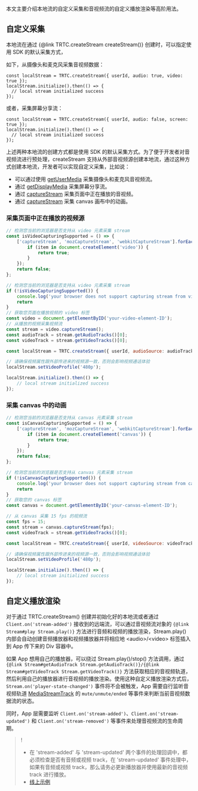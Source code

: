 本文主要介绍本地流的自定义采集和音视频流的自定义播放渲染等高阶用法。

## 自定义采集

本地流在通过 {@link TRTC.createStream createStream()} 创建时，可以指定使用 SDK 的默认采集方式，

如下，从摄像头和麦克风采集音视频数据：

```
const localStream = TRTC.createStream({ userId, audio: true, video: true });
localStream.initialize().then(() => {
  // local stream initialized success
});
```

或者，采集屏幕分享流：

```
const localStream = TRTC.createStream({ userId, audio: false, screen: true });
localStream.initialize().then(() => {
  // local stream initialized success
});
```

上述两种本地流的创建方式都是使用 SDK 的默认采集方式。为了便于开发者对音视频流进行预处理，createStream 支持从外部音视频源创建本地流，通过这种方式创建本地流，开发者可以实现自定义采集，比如说：

- 可以通过使用 [getUserMedia](https://developer.mozilla.org/en-US/docs/Web/API/MediaDevices/getUserMedia) 采集摄像头和麦克风音视频流。
- 通过 [getDisplayMedia](https://developer.mozilla.org/en-US/docs/Web/API/MediaDevices/getDisplayMedia) 采集屏幕分享流。
- 通过 [captureStream](https://developer.mozilla.org/en-US/docs/Web/API/HTMLMediaElement/captureStream) 采集页面中正在播放的音视频。
- 通过 [captureStream](https://developer.mozilla.org/en-US/docs/Web/API/HTMLCanvasElement/captureStream) 采集 canvas 画布中的动画。

### 采集页面中正在播放的视频源

```javascript
// 检测您当前的浏览器是否支持从 video 元素采集 stream
const isVideoCapturingSupported = () => {
	['captureStream', 'mozCaptureStream', 'webkitCaptureStream'].forEach((item) => {
		if (item in document.createElement('video')) {
			return true;
		}
	});
	return false;
};

// 检测您当前的浏览器是否支持从 video 元素采集 stream
if (!isVideoCapturingSupported()) {
	console.log('your browser does not support capturing stream from video element');
	return
}
// 获取您页面在播放视频的 video 标签 
const video = document.getElementByID('your-video-element-ID');
// 从播放的视频采集视频流
const stream = video.captureStream();
const audioTrack = stream.getAudioTracks()[0];
const videoTrack = stream.getVideoTracks()[0];

const localStream = TRTC.createStream({ userId, audioSource: audioTrack, videoSource: videoTrack });

// 请确保视频属性跟外部传进来的视频源一致，否则会影响视频通话体验
localStream.setVideoProfile('480p');

localStream.initialize().then(() => {
    // local stream initialized success
});
```

### 采集 canvas 中的动画

```javascript
// 检测您当前的浏览器是否支持从 canvas 元素采集 stream
const isCanvasCapturingSupported = () => {
	['captureStream', 'mozCaptureStream', 'webkitCaptureStream'].forEach((item) => {
		if (item in document.createElement('canvas')) {
			return true;
		}
	});
	return false;
};

// 检测您当前的浏览器是否支持从 canvas 元素采集 stream
if (!isCanvasCapturingSupported()) {
	console.log('your browser does not support capturing stream from canvas element');
	return
}
// 获取您的 canvas 标签 
const canvas = document.getElementByID('your-canvas-element-ID');

// 从 canvas 采集 15 fps 的视频流
const fps = 15;
const stream = canvas.captureStream(fps);
const videoTrack = stream.getVideoTracks()[0];

const localStream = TRTC.createStream({ userId, videoSource: videoTrack });

// 请确保视频属性跟外部传进来的视频源一致，否则会影响视频通话体验
localStream.setVideoProfile('480p');

localStream.initialize().then(() => {
    // local stream initialized success
});
```

## 自定义播放渲染

对于通过 TRTC.createStream() 创建并初始化好的本地流或者通过 `Client.on('stream-added')` 接收到的远端流，可以通过音视频流对象的 `{@link Stream#play Stream.play()}` 方法进行音频和视频的播放渲染，Stream.play() 内部会自动创建音频播放器和视频播放器并将相应地 &lt;audio&gt;/&lt;video&gt; 标签插入到 App 传下来的 Div 容器中。

如果 App 想用自己的播放器，可以绕过 Stream.play()/stop() 方法调用，通过 `{@link Stream#getAudioTrack Stream.getAudioTrack()}/{@link Stream#getVideoTrack Stream.getVideoTrack()}` 方法获取相应的音视频轨道，然后利用自己的播放器进行音视频的播放渲染。使用这种自定义播放渲染方式后，`Stream.on('player-state-changed')` 事件将不会被触发，App 需要自行监听音视频轨道 [MediaStreamTrack](https://developer.mozilla.org/en-US/docs/Web/API/MediaStreamTrack) 的 `mute/unmute/ended` 等事件来判断当前音视频数据流的状态。

同时，App 层需要监听 `Client.on('stream-added')`、`Client.on('stream-updated')` 和 `Client.on('stream-removed')` 等事件来处理音视频流的生命周期。

> !
> - 在 'stream-added' 与 'stream-updated' 两个事件的处理回调中，都必须检查是否有音频或视频 track，在 ’stream-updated‘ 事件处理中，如果有音频或视频 track，那么请务必更新播放器并使用最新的音视频 track 进行播放。
> - [线上示例](https://web.sdk.qcloud.com/trtc/webrtc/demo/latest/custom-capture-render/index.html)
